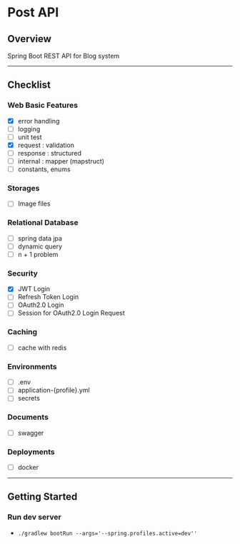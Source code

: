 # Post API

## Overview
Spring Boot REST API for Blog system

---

## Checklist

### Web Basic Features
- [x] error handling
- [ ] logging
- [ ] unit test
- [x] request : validation
- [ ] response : structured
- [ ] internal : mapper (mapstruct)
- [ ] constants, enums

### Storages
- [ ] Image files

### Relational Database
- [ ] spring data jpa
- [ ] dynamic query
- [ ] n + 1 problem

### Security
- [x] JWT Login
- [ ] Refresh Token Login
- [ ] OAuth2.0 Login
- [ ] Session for OAuth2.0 Login Request

### Caching
- [ ] cache with redis

### Environments
- [ ] .env
- [ ] application-{profile}.yml
- [ ] secrets

### Documents
- [ ] swagger

### Deployments
- [ ] docker


---

## Getting Started

### Run dev server
- `./gradlew bootRun --args='--spring.profiles.active=dev''`